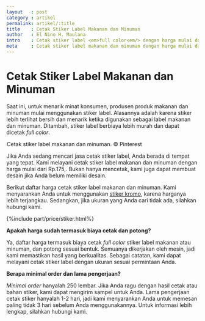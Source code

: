 ```yaml
---
layout   : post
category : artikel
permalink: artikel/:title
title    : Cetak Stiker Label Makanan dan Minuman
author   : El Nino H. Maulana
intro    : Cetak stiker label <em>full color<em/> dengan harga mulai dari Rp.175,.
meta     : Cetak stiker label makanan dan minuman dengan harga mulai dari Rp.175,.
---
```


# Cetak Stiker Label Makanan dan Minuman

Saat ini, untuk menarik minat konsumen, produsen produk makanan dan minuman mulai menggunakan stiker label. Alasannya adalah karena stiker lebih terlihat bersih dan menarik ketika digunakan sebagai label makanan dan minuman. Ditambah, stiker label berbiaya lebih murah dan dapat dicetak *full color*.

<img src="data:image/png;base64,R0lGODlhAQABAAD/ACwAAAAAAQABAAACADs=" data-src="https://cdn-images-1.medium.com/max/720/1*GPl2Yvq1OqCuTExRbh2bcQ.jpeg" alt="Cetak Stiker Label Makanan dan Minuman" title="Cetak Stiker Label Makanan dan Minuman"><span class="img-caption">Cetak stiker label makanan dan minuman. &copy; Pinterest</span>

Jika Anda sedang mencari jasa cetak stiker label, Anda berada di tempat yang tepat. Kami melayani cetak stiker label makanan dan minuman dengan harga mulai dari Rp.175,. Bukan hanya mencetak, kami juga dapat membuat desain jika Anda belum memiliki desain.

<p>Berikut daftar harga cetak stiker label makanan dan minuman. Kami menyarankan Anda untuk menggunakan <a href="{{base.url}}/artikel/cetak-stiker-kromo-full-color" title="Cetak Stiker Kromo Full Color">stiker kromo</a>, karena harganya lebih terjangkau. Sedangkan, jika ukuran yang Anda cari tidak ada, silahkan hubungi kami.</p>

{%include part/price/stiker.html%}

<p class="shame-clear"><strong>Apakah harga sudah termasuk biaya cetak dan potong?</strong></p>

Ya, daftar harga termasuk biaya cetak *full color* stiker label makanan atau minuman, dan potong sesuai bentuk. Semuanya dikerjakan oleh mesin, jadi kami memastikan hasil yang berkualitas. Sebagai catatan, kami dapat melayani cetak stiker label dengan ukuran sesuai permintaan Anda.

**Berapa minimal order dan lama pengerjaan?**

*Minimal order* hanyalah 250 lembar. Jika Anda ragu dengan hasil cetak atau bahan stiker, kami dapat mengirim sampel untuk Anda. Lama pengerjaan cetak stiker hanyalah 1-2 hari, jadi kami menyarankan Anda untuk memesan paling tidak 3 hari sebelum Anda menggunakannya. Untuk informasi lebih lengkap, silahkan hubungi kami.
